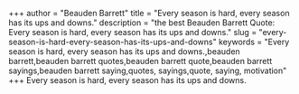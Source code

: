 +++
author = "Beauden Barrett"
title = "Every season is hard, every season has its ups and downs."
description = "the best Beauden Barrett Quote: Every season is hard, every season has its ups and downs."
slug = "every-season-is-hard-every-season-has-its-ups-and-downs"
keywords = "Every season is hard, every season has its ups and downs.,beauden barrett,beauden barrett quotes,beauden barrett quote,beauden barrett sayings,beauden barrett saying,quotes, sayings,quote, saying, motivation"
+++
Every season is hard, every season has its ups and downs.

